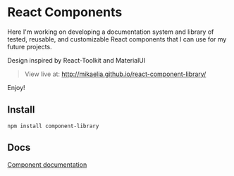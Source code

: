 # React Components

Here I'm working on developing a documentation system and library of tested, reusable, and customizable React components that I can use for my future projects. 

Design inspired by React-Toolkit and MaterialUI

> View live at: http://mikaelia.github.io/react-component-library/

Enjoy!

## Install

```
npm install component-library
```

## Docs

[Component documentation](http://mikaelia.github.io/component-library)
